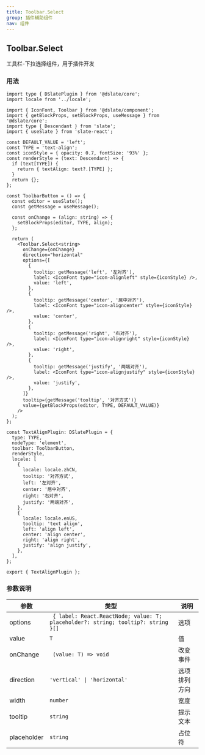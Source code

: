 ```yaml
---
title: Toolbar.Select
group: 插件辅助组件
nav: 组件
---
```


## Toolbar.Select

工具栏-下拉选择组件，用于插件开发

### 用法

```tsx | pure
import type { DSlatePlugin } from '@dslate/core';
import locale from '../locale';

import { IconFont, Toolbar } from '@dslate/component';
import { getBlockProps, setBlockProps, useMessage } from '@dslate/core';
import type { Descendant } from 'slate';
import { useSlate } from 'slate-react';

const DEFAULT_VALUE = 'left';
const TYPE = 'text-align';
const iconStyle = { opacity: 0.7, fontSize: '93%' };
const renderStyle = (text: Descendant) => {
  if (text[TYPE]) {
    return { textAlign: text?.[TYPE] };
  }
  return {};
};

const ToolbarButton = () => {
  const editor = useSlate();
  const getMessage = useMessage();

  const onChange = (align: string) => {
    setBlockProps(editor, TYPE, align);
  };

  return (
    <Toolbar.Select<string>
      onChange={onChange}
      direction="horizontal"
      options={[
        {
          tooltip: getMessage('left', '左对齐'),
          label: <IconFont type="icon-alignleft" style={iconStyle} />,
          value: 'left',
        },
        {
          tooltip: getMessage('center', '居中对齐'),
          label: <IconFont type="icon-aligncenter" style={iconStyle} />,
          value: 'center',
        },
        {
          tooltip: getMessage('right', '右对齐'),
          label: <IconFont type="icon-alignright" style={iconStyle} />,
          value: 'right',
        },
        {
          tooltip: getMessage('justify', '两端对齐'),
          label: <IconFont type="icon-alignjustify" style={iconStyle} />,
          value: 'justify',
        },
      ]}
      tooltip={getMessage('tooltip', '对齐方式')}
      value={getBlockProps(editor, TYPE, DEFAULT_VALUE)}
    />
  );
};

const TextAlignPlugin: DSlatePlugin = {
  type: TYPE,
  nodeType: 'element',
  toolbar: ToolbarButton,
  renderStyle,
  locale: [
    {
      locale: locale.zhCN,
      tooltip: '对齐方式',
      left: '左对齐',
      center: '居中对齐',
      right: '右对齐',
      justify: '两端对齐',
    },
    {
      locale: locale.enUS,
      tooltip: 'text align',
      left: 'align left',
      center: 'align center',
      right: 'align right',
      justify: 'align justify',
    },
  ],
};

export { TextAlignPlugin };
```

### 参数说明

| 参数        | 类型                                                                              | 说明         |
| ----------- | --------------------------------------------------------------------------------- | ------------ |
| options     | ` { label: React.ReactNode; value: T; placeholder?: string; tooltip?: string }[]` | 选项         |
| value       | `T`                                                                               | 值           |
| onChange    | ` (value: T) => void`                                                             | 改变事件     |
| direction   | `'vertical' \| 'horizontal'`                                                      | 选项排列方向 |
| width       | `number`                                                                          | 宽度         |
| tooltip     | `string`                                                                          | 提示文本     |
| placeholder | `string`                                                                          | 占位符       |
